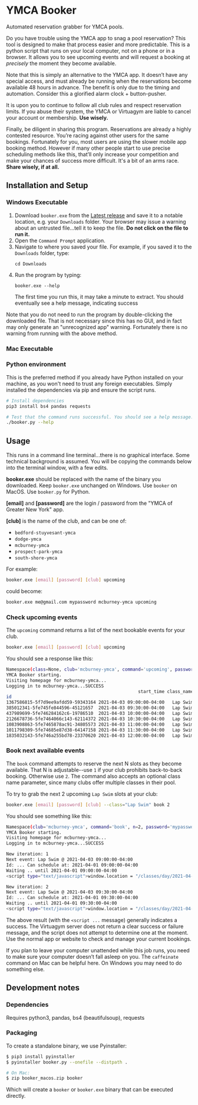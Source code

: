 # YMCA Booker

Automated reservation grabber for YMCA pools.

Do you have trouble using the YMCA app to snag a pool reservation? This tool is designed to make that process easier and more predictable. This is a python script that runs on your local computer, not on a phone or in a browser. It allows you to see upcoming events and will request a booking at _precisely_ the moment they become available.

Note that this is simply an alternative to the YMCA app. It doesn’t have any special access, and must already be running when the reservations become available 48 hours in advance. The benefit is only due to the timing and automation. Consider this a glorified alarm clock + button-pusher.

It is upon you to continue to follow all club rules and respect reservation limits. If you abuse their system, the YMCA or Virtuagym are liable to cancel your account or membership. **Use wisely.**

Finally, be diligent in sharing this program. Reservations are already a highly contested resource. You’re racing against other users for the same bookings. Fortunately for you, most users are using the slower mobile app booking method. However if many other people start to use precise scheduling methods like this, that’ll only increase your competition and make your chances of success more difficult. It's a bit of an arms race. **Share wisely, if at all.**

## Installation and Setup

### Windows Executable

1. Download `booker.exe` from the [Latest release](https://github.com/acinonyxjb/booker/releases/latest) and save it to a notable location, e.g. your `Downloads` folder. Your browser may issue a warning about an untrusted file...tell it to keep the file. **Do not click on the file to run it.**
1. Open the `Command Prompt` application.
1. Navigate to where you saved your file. For example, if you saved it to the `Downloads` folder, type:
   ```
   cd Downloads
   ```
1. Run the program by typing:
   ```
   booker.exe --help
   ```
   The first time you run this, it may take a minute to extract. You should eventually see a help message, indicating success

Note that you do not need to run the program by double-clicking the downloaded file. That is not necessary since this has no GUI, and in fact may only generate an "unrecognized app" warning. Fortunately there is no warning from running with the above method.

### Mac Executable

### Python environment

This is the preferred method if you already have Python installed on your machine, as you won't need to trust any foreign executables. Simply installed the dependencies via pip and ensure the script runs.

```bash
# Install dependencies
pip3 install bs4 pandas requests

# Test that the command runs successful. You should see a help message.
./booker.py --help
```

## Usage

This runs in a command line terminal...there is no graphical interface. Some technical background is assumed.
You will be copying the commands below into the terminal window, with a few edits.

**booker.exe** should be replaced with the name of the binary you downloaded. Keep `booker.exe` unchanged on Windows. Use `booker` on MacOS. Use `booker.py` for Python.

**[email]** and **[password]** are the login / password from the "YMCA of Greater New York" app.

**[club]** is the name of the club, and can be one of:
  - `bedford-stuyvesant-ymca`
  - `dodge-ymca`
  - `mcburney-ymca`
  - `prospect-park-ymca`
  - `south-shore-ymca`

For example:
```bash
booker.exe [email] [password] [club] upcoming
```
could become:
```bash
booker.exe me@gmail.com mypassword mcburney-ymca upcoming
```

### Check upcoming events
The `upcoming` command returns a list of the next bookable events for your club.

```bash
booker.exe [email] [password] [club] upcoming
```

You should see a response like this:
```bash
Namespace(class=None, club='mcburney-ymca', command='upcoming', password='mypassword', username='me@gmail.com')
YMCA Booker starting.
Visiting homepage for mcburney-ymca...
Logging in to mcburney-ymca...SUCCESS
                                                  start_time class_name   full  joined instructor           time
id
1367586815-5f7d9ee9afdd59-59343164 2021-04-03 09:00:00-04:00   Lap Swim  False   False             09:00 - 09:30
385012341-5fe745fe844596-45121657  2021-04-03 09:30:00-04:00   Lap Swim  False   False             09:30 - 10:00
437989699-5fe746284162c6-19786510  2021-04-03 10:00:00-04:00   Lap Swim  False   False             10:00 - 10:30
2126678736-5fe7464066c143-62114372 2021-04-03 10:30:00-04:00   Lap Swim  False   False             10:30 - 11:00
1083908863-5fe7465878ac91-34805573 2021-04-03 11:00:00-04:00   Lap Swim  False   False             11:00 - 11:30
1011798309-5fe74685e87d38-64147158 2021-04-03 11:30:00-04:00   Lap Swim  False   False             11:30 - 12:00
1835032143-5fe746a255bd78-23370620 2021-04-03 12:00:00-04:00   Lap Swim  False   False             12:00 - 12:30
```

### Book next available events

The `book` command attempts to reserve the next N slots as they become available. That N is adjustable--use `1` if your club prohibits back-to-back booking. Otherwise use `2`. The command also accepts an optional class name parameter, since many clubs offer multiple classes in their pool.

To try to grab the next 2 upcoming `Lap Swim` slots at your club:
```bash
booker.exe [email] [password] [club] --class="Lap Swim" book 2
```

You should see something like this:
```bash
Namespace(club='mcburney-ymca', command='book', n=2, password='mypassword', username='me@gmail.com')
YMCA Booker starting.
Visiting homepage for mcburney-ymca...
Logging in to mcburney-ymca...SUCCESS

New iteration: 1
Next event: Lap Swim @ 2021-04-03 09:00:00-04:00
Id: ... Can schedule at: 2021-04-01 09:00:00-04:00
Waiting .. until 2021-04-01 09:00:00-04:00
<script type="text/javascript">window.location = "/classes/day/2021-04-03?event_type=2&activity_id=&coach=";</script>

New iteration: 2
Next event: Lap Swim @ 2021-04-03 09:30:00-04:00
Id: ... Can schedule at: 2021-04-01 09:30:00-04:00
Waiting .. until 2021-04-01 09:30:00-04:00
<script type="text/javascript">window.location = "/classes/day/2021-04-03?event_type=2&activity_id=&coach=";</script>
```

The above result (with the `<script ...` message) generally indicates a success. The Virtuagym server does not return a clear success or failure message, and the script does not attempt to determine one at the moment. Use the normal app or website to check and manage your current bookings.

If you plan to leave your computer unattended while this job runs, you need to make sure your computer doesn’t fall asleep on you. The `caffeinate` command on Mac can be helpful here. On Windows you may need to do something else.

## Development notes

### Dependencies

Requires python3, pandas, bs4 (beautifulsoup), requests

### Packaging

To create a standalone binary, we use Pyinstaller:

```bash
$ pip3 install pyinstaller
$ pyinstaller booker.py --onefile --distpath .

# On Mac:
$ zip booker_macos.zip booker
```

Which will create a `booker` or `booker.exe` binary that can be executed directly.
